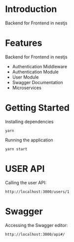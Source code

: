 # Introduction
Backend for Frontend in nestjs

# Features
Backend for Frontend in nestjs

* Authentication Middleware
* Authentication Module
* User Module
* Swagger Documentation
* Microservices


# Getting Started
Installing dependencies
```
yarn
```
Running the application
```
yarn start
```

# USER API
Calling the user API:
```
http://localhost:3000/users/1
```

# Swagger
Accessing the Swagger editor:
```
http://localhost:3000/api#/
```